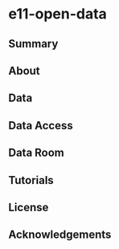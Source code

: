 # e11-open-data

## Summary

## About

## Data

## Data Access

## Data Room

## Tutorials

## License

## Acknowledgements
